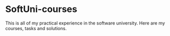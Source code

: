 # SoftUni-courses
This is all of my practical experience in the software university. Here are my courses, tasks and solutions.
